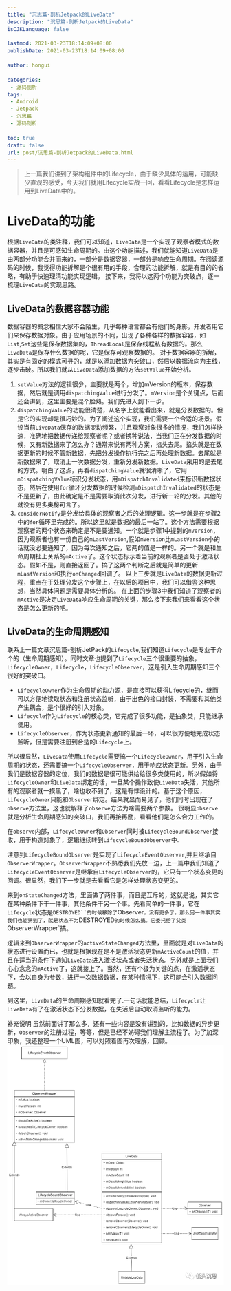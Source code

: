 ```yaml
---
title: "沉思篇-剖析Jetpack的LiveData"
description: "沉思篇-剖析Jetpack的LiveData"
isCJKLanguage: false

lastmod: 2021-03-23T18:14:09+08:00
publishDate: 2021-03-23T18:14:09+08:00

author: hongui

categories:
 - 源码剖析
tags:
 - Android
 - Jetpack
 - 沉思篇
 - 源码剖析

toc: true
draft: false
url: post/沉思篇-剖析Jetpack的LiveData.html
---
```


> 上一篇我们讲到了架构组件中的Lifecycle，由于缺少具体的运用，可能缺少直观的感受，今天我们就用Lifecycle实战一回，看看Lifecycle是怎样运用到LiveData中的。

# LiveData的功能
根据`LiveData`的类注释，我们可以知道，`LiveData`是一个实现了观察者模式的数据容器，并且是可感知生命周期的。由这个功能描述，我们就能知道`LiveData`是由两部分功能合并而来的，一部分是数据容器，一部分是响应生命周期。在阅读源码的时候，我觉得功能拆解是个很有用的手段，合理的功能拆解，就是有目的的省略，有助于快速理清功能实现逻辑。
接下来，我将以这两个功能为突破点，逐一梳理`LiveData`的实现思路。

## LiveData的数据容器功能
数据容器的概念相信大家不会陌生，几乎每种语言都会有他们的身影，开发者用它们来保存数据对象。由于应用场景的不同，出现了各种各样的数据容器，如`List`,`Set`这些是保存数据集的，`ThreadLocal`是保存线程私有数据的。那么`LiveData`是保存什么数据的呢，它是保存可观察数据的。
对于数据容器的拆解，其实是有固定的模式可寻的，就是以添加数据为突破口，然后以数据流向为主线，逐步击破。所以我们就从`LiveData`添加数据的方法`setValue`开始分析。

1. `setValue`方法的逻辑很少，主要就是两个，增加mVersion的版本，保存数据，然后就是调用`dispatchingValue`进行分发了。`mVersion`是个关键点，后面还会讲到，这里主要是混个脸熟。我们先进入到下一步。
2. `dispatchingValue`的功能很清楚，从名字上就能看出来，就是分发数据的。但是它的实现却是很巧妙的。为了阐述这个实现，我们需要一个合适的场景。假设当前`LiveData`保存的数据变动频繁，并且观察对象很多的情况，我们怎样快速，准确地把数据传递给观察者呢？或者换种说法，当我们正在分发数据的时候，又有新数据来了怎么办？通常来说有两种方案，掐头去尾。掐头就是在数据更新的时候不管新数据，先把分发操作执行完之后再处理新数据。去尾就是新数据来了，取消上一次数据分发，重新分发新数据。`LiveData`采用的是去尾的方式。明白了这点，再看`dispatchingValue`就很清晰了，它用`mDispatchingValue`标识分发状态，用`mDispatchInvalidated`来标识新数据状态，然后在使用`for`循环分发数据的时候检测`mDispatchInvalidated`的状态是不是更新了，由此确定是不是需要取消此次分发，进行新一轮的分发。其他的就没有更多奥秘可言了。
3. `considerNotify`是分发给具体的观察者之后的处理逻辑。这一步就是在步骤2中的`for`循环里完成的。所以这里就是数据的最后一站了。这个方法需要根据观察者的两个状态来确定是不是要通知。一个就是步骤1中提到的`mVersion`，因为观察者也有一份自己的`mLastVersion`,假如`mVersion`比`mLastVersion`小的话就没必要通知了，因为每次通知之后，它两的值是一样的。另一个就是和生命周期扯上关系的`mActive`了。这个状态标示着当前的观察者是否处于激活状态。假如不是，则直接返回了。搞了这两个判断之后就是简单的更新`mLastVersion`和执行`onChanged`回调了。
以上三步就是`LiveData`的数据更新过程，重点在于处理分发这个步骤上，在以后的项目中，我们可以借鉴这种思想，当然具体问题是需要具体分析的。
在上面的步骤3中我们知道了观察者的`mActive`是决定`LiveData`响应生命周期的关键，那么接下来我们来看看这个状态是怎么更新的吧。

## LiveData的生命周期感知
联系上一篇文章沉思篇-剖析JetPack的`Lifecycle`,我们知道`Lifecycle`是专业干介个的（生命周期感知）。同时文章也提到了`Lifecycle`三个很重要的抽象，`LifecycleOwner`，`Lifecycle`，`LifecycleObserver`，这是引入生命周期感知三个很好的突破口。

- `LifecycleOwner`作为生命周期的动力源，是直接可以获得Lifecycle的，继而可以方便地读取状态和注册状态监听，由于出色的接口封装，不需要和其他类产生耦合，是个很好的引入对象。
- `Lifecycle`作为`Lifecycle`的核心类，它完成了很多功能，是抽象类，只能继承使用。
- `LifecycleObserver`，作为状态更新通知的最后一环，可以很方便地完成状态监听，但是需要注册到合适的`Lifecycle`上。

所以很显然，`LiveData`使用`Lifecycle`需要搞一个`LifecycleOwner`，用于引入生命周期的状态，还需要搞一个`LifecycleObserver`，用于响应状态更新。另外，由于我们是数据容器的定位，我们的数据是很可能供给给很多类使用的，所以假如将`LifecycleOwner`和`LiveData`绑定的话，一旦某个操作致使`LiveData`失活，其他所有的观察者就一摸黑了，啥也收不到了，这是有悖设计的。基于这个原因，`LifecycleOwner`只能和`Observer`绑定。结果就显而易见了，他们同时出现在了`observe`方法里，这也就解释了`observe`方法为啥需要两个参数。
很明显`observe`就是分析生命周期感知的突破口，我们再接再励，看看他们是怎么合力工作的。

在`observe`内部，`LifecycleOwner`和`Observer`同时被`LifecycleBoundObserver`接收，用于构造对象了，逻辑继续转到`LifecycleBoundObserver`中.

注意到`LifecycleBoundObserver`是实现了`LifecycleEventObserver`,并且继承自`ObserverWrapper`。`ObserverWrapper`不熟悉我们先放一边，上一篇中我们知道了`LifecycleEventObserver`是继承自`LifecycleObserver`的，它只有一个状态变更的回调。很显然，我们下一步就是去看看它是怎样处理状态变更的。

来到`onStateChanged`方法，里面做了两件事，而且是互斥的，这就是说，其实它在某种条件下干一件事，其他条件干另一个事。先看简单的一件事，它在`Lifecycle`状态是`DESTROYED``的时候移除了`Observer`，没有更多了。那么另一件事其实我们也能猜到了，就是状态不为`DESTROYED`的时候怎么搞。它委托给了父类`ObserverWrapper`搞。

逻辑来到`ObserverWrapper`的`activeStateChanged`方法里，里面就是对`LiveData`的状态进行设置而已，也就是根据现在是不是激活状态更新`mActiveCount`的值，并且在适当的条件下通知`LiveData`进入激活状态或者失活状态。另外就是上面我们心心念念的`mActive`了，这就接上了。当然，还有个极为关键的点，在激活状态下，会以自身为参数，进行一次数据数据，在某种情况下，这可能会引入数据问题。

到这里，`LiveData`的生命周期感知就看完了.一句话就能总结，`Lifecycle`让`LiveData`有了在激活状态下分发数据，在失活后自动取消监听的能力。

补充说明
虽然前面讲了那么多，还有一些内容是没有讲到的，比如数据的异步更新，`Observer`的注册过程，等等，但是已经不妨碍我们理解主流程了。为了加深印象，我还整理一个UML图，可以对照着图再次理解，回顾。
![livedata UML](livedata.webp)